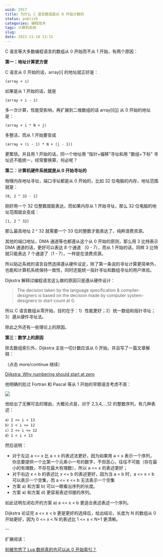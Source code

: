 ```yaml
---
uuid: 2917
title: 为什么 C 语言数组是从 0 开始计数的
status: publish
categories: 编程技术
tags: 计算机系统
slug: 
date: 2022-11-10 13:15
---
```

C 语言等大多数编程语言的数组从 0 开始而不从 1 开始，有两个原因：

**第一：地址计算更方便**

C 语言从 0 开始的话，array[i] 的地址就正好是：

```text
(array + i) 
```

如果是从 1 开始的话，就是

```text
(array + i - 1) 
```

多一次计算，性能受影响，再扩展到二维数组的话 array[i][j] 从 0 开始的地址是：

```text
(array + i * N + j) 
```

多整洁，而从 1 开始要变成

```text
(array + (i - 1) * N + (j - 1)) 
```

更繁琐。并且用 1 开始的话，同一个地址用 “指针+偏移”寻址和用 "数组+下标" 寻址还不能统一，经常要换算，何必呢？

**第二：计算机硬件系统就是从 0 开始寻址的**

物理内存地址寻址，端口寻址都是从 0 开始的，比如 32 位电脑的内存，地址范围就是：

```text
[0, 2 ^ 32 - 1]
```

刚好用一个 32 位整数就能表达，而如果内存从 1 开始寻址，那么 32 位电脑的地址范围就会变成：

```text
[1, 2 ^ 32]
```

那么最高地址 2 ^ 32 就需要一个 33 位的整数才能表达了，纯粹浪费资源。

其他的端口地址，DMA 通道等也都遵从这个从 0 开始的原则，那么用 3 比特表示 DMA 通道的话，更好可以表达 8 个通道 （0 - 7），而从 1 开始的话，同样 3 比特就只能表达 7 个通道了（1 - 7），一样是在浪费资源。

所以贴近系统的语言自然选择遵从硬件设定，除了第一条说的寻址计算更简单外，也能和计算机系统保持一致性，同时还能统一指针寻址和数组寻址的用户体验。

Dijkstra 解释过编程语言这么做的原因只是遵从硬件设计：

> The decision taken by the language specification & compiler-designers is based on the decision made by computer system-designers to start count at 0.

所以 C 语言数组从零开始，目的在于：1）性能更好；2）统一数组和指针寻址；3）遵从硬件寻址法。

除此之外还有一些理论上的原因。

**第三：数学上的原因**

除去数组索引外，Dijkstra 主张一切计数应该从 0 开始，并且写了一篇文章解释：

（点击 more/continue 继续）

<!--more-->

[Dijkstra: Why numbering should start at zero](https://www.cs.utexas.edu/~EWD/ewd08xx/EWD831.PDF)

他明确的批过 Fortran 和 Pascal 等从 1 开始的早期语言考虑不周：

![](https://skywind3000.github.io/images/blog/2022/array_index.jpg)

他给出了无懈可击的理由，大概论点是，对于 2,3,4,...,12 的整数序列，有几种表述：

```text
a）2 <= i < 13
b）1 < i <= 12
c）2 <= i <= 12
d）1 < i < 13
```

然后说明：

- 对于左边 a <= x 比 a < x 的表述法更好，因为如果用 a < x 表示一个序列，你总要提供一个比第一个元素小一号的数字，不但恶心，往往不可能（存在最小的有理数，不存在最大有理数），所以 a <= x 的表述更好；
- 对于右边 x < b 的表述比 x <= b 的表述更好，因为当 a = b 时，a <= x < b 可以表示一个空集，而 a <= x <= b 无法表示一个空集
- 方案 a) 和方案 b) 可以一眼看出序列的长度。
- 方案 a) 和方案 d) 更容易表述邻接的序列。

如此证明左闭右开的方案 a) a <= x < b 更适合表述表述一个序列。

Dijkstra 论证完 a <= x < b 更是更好的选择后，给出结论，长度为 N 的数组从 0 开始更好，因为 0 <= x < N 的表述比 1 <= x < N+1 更清晰。



--

扩展阅读：

[别被忽悠了 Lua 数组真的也可以从 0 开始索引？](https://skywind.me/blog/archives/2915)




